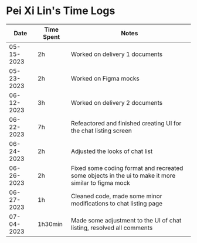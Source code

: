 # Pei Xi Lin's Time Logs

| Date | Time Spent | Notes |
|------|------|-------|
| 05-15-2023     |    2h  |    Worked on delivery 1 documents   |
|   05-23-2023   |   2h   |    Worked on Figma mocks  |
|    06-12-2023  |   3h   |    Worked on delivery 2 documents   |
|    06-22-2023  |   7h   |    Refeactored and finished creating UI for the chat listing screen   |
|    06-24-2023  |   2h   |    Adjusted the looks of chat list  |
|    06-26-2023  |   2h   |    Fixed some coding format and recreated some objects in the ui to make it more similar to figma mock |
|    06-27-2023  |   1h   |    Cleaned code, made some minor modifications to chat listing page |
|    07-04-2023  |   1h30min   |    Made some adjustment to the UI of chat listing, resolved all comments |
